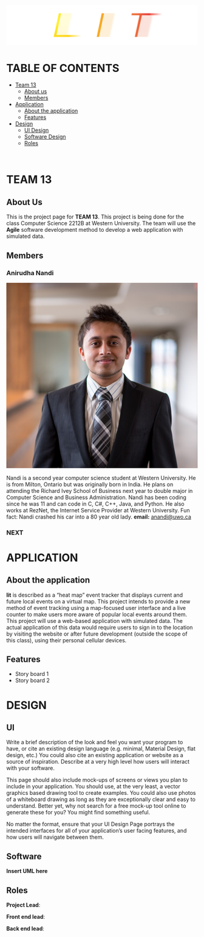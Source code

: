 ![Lit Logo](/website/img/lit-logo.png)
# TABLE OF CONTENTS
* [Team 13](#team13)
  * [About us](#1.1)
  * [Members](#1.2)
* [Application](#application)
  * [About the application](#2.1)
  * [Features](#2.2)
* [Design](#design)
  * [UI Design](#3.1)
  * [Software Design](#3.2)
  * [Roles](#3.3)

<br>

<a name="team13">

# </a>TEAM 13

<a name="1.1"></a>

## About Us

This is the project page for **TEAM 13**. This project is being done for the class Computer Science 2212B at Western University. The team will use the **Agile** software development method to develop a web application with simulated data.

## <a name="1.2"></a>Members

### Anirudha Nandi
![alt text](/website/img/nandi.jpg)

Nandi is a second year computer science student at Western University. He is from Milton, Ontario but was originally born in India. He plans on attending the Richard Ivey School of Business next year to double major in Computer Science and Business Administration. Nandi has been coding since he was 11 and can code in C, C#, C++, Java, and Python. He also works at RezNet, the Internet Service Provider at Western University. Fun fact: Nandi crashed his car into a 80 year old lady.
**email:** anandi@uwo.ca

### NEXT

# <a name="application"></a>APPLICATION


## <a name="2.1"></a>About the application

**lit** is described as a “heat map” event tracker that displays current and future local events on a virtual map. This project intends to provide a new method of event tracking using a map-focused user interface and a live counter to make users more aware of popular local events around them. This project will use a web-based application with simulated data. The actual application of this data would require users to sign in to the location by visiting the website or after future development (outside the scope of this class), using their personal cellular devices.

## <a name="2.2"></a>Features

- Story board 1
- Story board 2

# <a name="design"></a>DESIGN


## <a name="3.1"></a>UI

Write a brief description of the look and feel you want your program to have, or cite an existing design language (e.g. minimal, Material Design, flat design, etc.) You could also cite an existing application or website as a source of inspiration. Describe at a very high level how users will interact with your software.

This page should also include mock-ups of screens or views you plan to include in your application. You should use, at the very least, a vector graphics based drawing tool to create examples. You could also use photos of a whiteboard drawing as long as they are exceptionally clear and easy to understand. Better yet, why not search for a free mock-up tool online to generate these for you? You might find something useful.

No matter the format, ensure that your UI Design Page portrays the intended interfaces for all of your application’s user facing features, and how users will navigate between them.

## <a name="3.2"></a>Software

**Insert UML here**

## <a name="3.3"></a>Roles

**Project Lead**:

**Front end lead**:

**Back end lead**:
